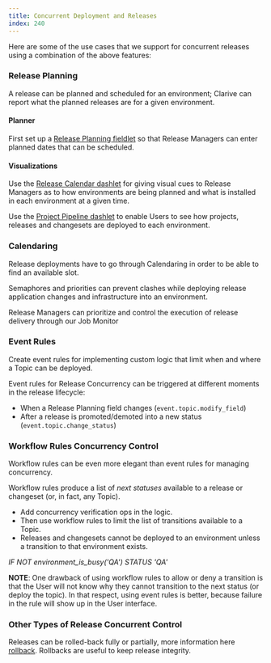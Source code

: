 ```yaml
---
title: Concurrent Deployment and Releases
index: 240
---
```


Here are some of the use cases that we support for concurrent releases using a combination of the above features:

### Release Planning

A release can be planned and scheduled for an environment; Clarive can report what the planned releases are for a given
environment.

#### Planner

First set up a [Release Planning fieldlet](/ee/palette/fieldlets/environment-planner) so that Release Managers can
enter planned dates that can be scheduled.

#### Visualizations

Use the [Release Calendar dashlet](/ee/palette/dashlets/calendar) for giving visual cues to Release Managers as to
how environments are being planned and what is installed in each environment at a given time.

Use the [Project Pipeline dashlet](/ee/palette/dashlets/project-pipeline) to enable Users to see how projects,
releases and changesets are deployed to each environment.

### Calendaring

Release deployments have to go through Calendaring in order to be able to find an available slot.

Semaphores and priorities can prevent clashes while deploying release application changes and infrastructure into an
environment.

Release Managers can prioritize and control the execution of release delivery through our Job Monitor

### Event Rules

Create event rules for implementing custom logic that limit when and where a Topic can be deployed.

Event rules for Release Concurrency can be triggered at different moments in the release lifecycle:

- When a Release Planning field changes (`event.topic.modify_field`)
- After a release is promoted/demoted into a new status (`event.topic.change_status`)

### Workflow Rules Concurrency Control

Workflow rules can be even more elegant than event rules for managing concurrency.

Workflow rules produce a list of *next statuses* available to a release or changeset (or, in fact, any Topic).

- Add concurrency verification ops in the logic.
- Then use workflow rules to limit the list of transitions available to a Topic.
- Releases and changesets cannot be deployed to an environment unless a transition to that environment exists.

*IF NOT environment_is_busy('QA') STATUS 'QA'*

**NOTE**: One drawback of using workflow rules to allow or deny a transition is that the User will not know why they
cannot transition to the next status (or deploy the topic). In that respect, using event rules is better, because
failure in the rule will show up in the User interface.

### Other Types of Release Concurrent Control

Releases can be rolled-back fully or partially, more information here [rollback](/ee/guide/rollback). Rollbacks are useful
to keep release integrity.
